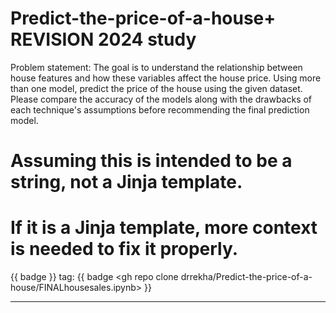 # Predict-the-price-of-a-house+ REVISION 2024 study
Problem statement: The goal is to understand the relationship between house features and how these
variables affect the house price.
Using more than one model, predict the price of the house using the given dataset. Please compare the
accuracy of the models along with the drawbacks of each technique's assumptions before recommending
the final prediction model.



# Assuming this is intended to be a string, not a Jinja template.
# If it is a Jinja template, more context is needed to fix it properly.
{{ badge }} tag: {{ badge <gh repo clone drrekha/Predict-the-price-of-a-house/FINALhousesales.ipynb> }}
___________________________
